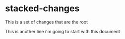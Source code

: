 # stacked-changes

This is a set of changes that are the root

This is another line i'm going to start with this document


